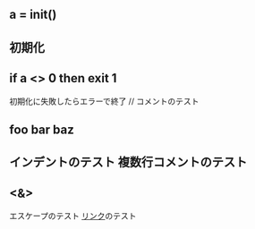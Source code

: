 a = init()
----
初期化
----
if a <> 0 then
	exit 1
----
初期化に失敗したらエラーで終了
// コメントのテスト

foo
 bar
  baz
----
インデントのテスト
複数行コメントのテスト
----
<&>
----
エスケープのテスト
[リンク](https://bitbucket.org/7shi/codecom)のテスト
